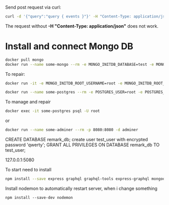 Send post request via curl:
```bash
curl -d '{"query":"query { events }"}' -H "Content-Type: application/json" -X POST http://127.0.0.1:3000/graphql
```
The request without **-H "Content-Type: application/json"** does not work.

# Install and connect Mongo DB
```bash
docker pull mongo
docker run --name some-mongo --rm -e MONGO_INITDB_DATABASE=test -e MONGO_INITDB_ROOT_USERNAME=root -e MONGO_INITDB_ROOT_PASSWORD=rootpassword -p 5080:27017 -d mongo
```

To repair:
```bash
docker run -it -e MONGO_INITDB_ROOT_USERNAME=root -e MONGO_INITDB_ROOT_PASSWORD=rootpassword --rm mongo mongo --host 172.17.0.2 test
```

```bash
docker run --name some-postgres --rm -e POSTGRES_USER=root -e POSTGRES_PASSWORD=mysecretpassword -d postgres
```

To manage and repair
```bash
docker exec -it some-postgres psql -U root
```

or

```bash
docker run --name some-adminer --rm -p 8080:8080 -d adminer
```

CREATE DATABASE remark_db;
create user test_user with encrypted password 'qwerty';
GRANT ALL PRIVILEGES ON DATABASE remark_db TO test_user;


127.0.0.1:5080

To start need to install
```bash
npm install --save express graphql graphql-tools express-graphql mongoose
```
Install nodemon to automatically restart server, when i change something
```
npm install --save-dev nodemon
```
